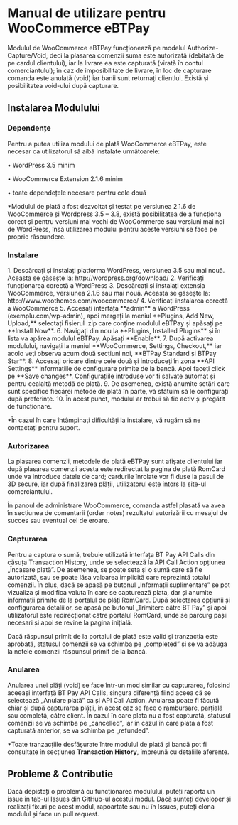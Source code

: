 <h1>Manual de utilizare pentru WooCommerce eBTPay</h1>

Modulul de WooCommerce eBTPay funcționează pe modelul Authorize-Capture/Void, deci
la plasarea comenzii suma este autorizată (debitată de pe cardul clientului), iar la livrare ea
este capturată (virată în contul comerciantului); în caz de imposibilitate de livrare, în loc de
capturare comanda este anulată (void) iar banii sunt returnați clientlui. Există și posibilitatea
void-ului după capturare.
<h2>Instalarea Modulului</h2>
<h3>Dependențe</h3>
Pentru a putea utiliza modului de plată WooCommerce eBTPay, este necesar ca utilizatorul
să aibă instalate următoarele:

• WordPress 3.5 minim

• WooCommerce Extension 2.1.6 minim

• toate dependețele necesare pentru cele două

*Modulul de plată a fost dezvoltat și testat pe versiunea 2.1.6 de WooCommerce și
Wordpress 3.5 – 3.8, există posibilitatea de a funcționa corect și pentru versiuni mai vechi de
WooCommerce sau versiuni mai noi de WordPress, însă utilizarea modului pentru aceste
versiuni se face pe proprie răspundere.
<h3>Instalare</h3>
1. Descărcați și instalați platforma WordPress, versiunea 3.5 sau mai nouă. Aceasta se
găsește la: http://wordpress.org/download/
2. Verificați funcționarea corectă a WordPress
3. Descărcați și instalați extensia WooCommerce, versiunea 2.1.6 sau mai nouă.
Aceasta se găsește la: http://www.woothemes.com/woocommerce/
4. Verificați instalarea corectă a WooCommerce
5. Accesați interfața **admin** a WordPress (exemplu.com/wp-admin), apoi mergeți la
meniul **Plugins, Add New, Upload,** selectați fișierul .zip care conține modulul
eBTPay și apăsați pe **Install Now**.
6. Navigați din nou la **Plugins, Installed Plugins** și în lista va apărea modulul eBTPay.
Apăsați **Enable**.
7. După activarea modulului, navigați la meniul **WooCommerce, Settings, Checkout,**
iar acolo veți observa acum două secțiuni noi, **BTPay Standard și BTPay Star**.
8. Accesați oricare dintre cele două și introduceți în zona **API Settings** informațiile de
configurare primite de la bancă. Apoi faceți click pe **Save changes**. Configurațiile
introduse vor fi salvate automat și pentru cealaltă metodă de plată.
9. De asemenea, există anumite setări care sunt specifice fiecărei metode de plată în
parte, vă sfătuim să le configurați după preferințe.
10. În acest punct, modulul ar trebui să fie activ și pregătit de funcționare.

*În cazul în care întâmpinați dificultăți la instalare, vă rugăm să ne contactați pentru suport.

<h3>Autorizarea</h3>
La plasarea comenzii, metodele de plată eBTPay sunt afișate clientului iar după plasarea
comenzii acesta este redirectat la pagina de plată RomCard unde va introduce datele de
card; cardurile înrolate vor fi duse la pasul de 3D secure, iar după finalizarea plății,
utilizatorul este întors la site-ul comerciantului.

În panoul de administrare WooCommerce, comanda astfel plasată va avea în secțiunea de
comentarii (order notes) rezultatul autorizării cu mesajul de succes sau eventual cel de
eroare.

<h3>Capturarea</h3>
Pentru a captura o sumă, trebuie utilizată interfața BT Pay API Calls din căsuța Transaction
History, unde se selectează la API Call Action opțiunea „Încasare plată”. De asemenea, se
poate seta și o sumă care să fie autorizată, sau se poate lăsa valoarea implicită care
reprezintă totalul comenzii. În plus, dacă se apasă pe butonul „Informații suplimentare” se
pot vizualiza și modifica valuta în care se capturează plata, dar și anumite informații primite
de la portalul de plăți RomCard. După selectarea opțiunii și configurarea detaliilor, se apasă
pe butonul „Trimitere către BT Pay” și apoi utilizatorul este redirecționat către portalul
RomCard, unde se parcurg pașii necesari și apoi se revine la pagina inițială.

Dacă răspunsul primit de la portalul de plată este valid și tranzacția este aprobată, statusul
comenzii se va schimba pe „completed” și se va adăuga la notele comenzii răspunsul primit
de la bancă.

<h3>Anularea</h3>
Anularea unei plăți (void) se face într-un mod similar cu capturarea, folosind aceeași
interfață BT Pay API Calls, singura diferență fiind aceea că se selectează „Anulare plată” ca
și API Call Action. Anularea poate fi făcută chiar și după capturarea plății, în acest caz se
face o rambursare, parțială sau completă, către client. În cazul în care plata nu a fost
capturată, statusul comenzii se va schimba pe „cancelled”, iar în cazul în care plata a fost
capturată anterior, se va schimba pe „refunded”.

*Toate tranzacțiile desfășurate între modulul de plată și bancă pot fi consultate în secțiunea
**Transaction History**, împreună cu detaliile aferente.

<h2>Probleme & Contributie</h2>
Dacă depistați o problemă cu funcționarea modulului, puteți raporta un issue în tab-ul Issues din GitHub-ul acestui modul.
Dacă sunteți developer și realizați fixuri pe acest modul, rapoartate sau nu în Issues, puteți clona modulul și face un pull request.
